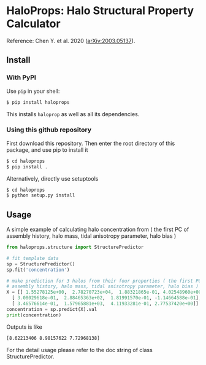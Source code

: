 # HaloProps: Halo Structural Property Calculator

Reference: Chen Y. et al. 2020 ([arXiv:2003.05137](https://arxiv.org/abs/2003.05137)).

## Install

### With PyPI

Use `pip` in your shell:
```bash
$ pip install haloprops
```
This installs `haloprop` as well as all its dependencies.

### Using this github repository

First download this repository. Then enter the root directory of this package, and use pip to install it
```bash
$ cd haloprops
$ pip install .
```

Alternatively, directly use setuptools
```bash
$ cd haloprops
$ python setup.py install
```

## Usage

A simple example of calculating halo concentration from ( the first PC of assembly history, halo mass, tidal anisotropy parameter, halo bias )

```python
from haloprops.structure import StructurePredictor

# fit template data
sp = StructurePredictor()
sp.fit('concentration')

# make prediction for 3 halos from their four properties ( the first PC of 
# assembly history, halo mass, tidal anisotropy parameter, halo bias )
X = [[ 1.55278125e+00,  2.78270723e+04,  1.88321865e-01, 4.02548960e+00],
  [ 3.08029618e-01,  2.88465363e+02,  1.81991570e-01, -1.14664588e-01],
  [ 3.46576614e-01,  1.57965881e+03,  4.11933281e-01, 2.77537420e+00]]
concentration = sp.predict(X).val
print(concentration)
```
Outputs is like
```txt
[8.62213406 8.98157622 7.72968138]
```

For the detail usage please refer to the doc string of class StructurePredictor.